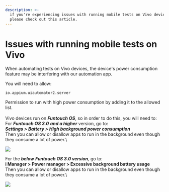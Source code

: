 ```yaml
---
description: >-
  if you're experiencing issues with running mobile tests on Vivo devices,
  please check out this article.
---
```


# Issues with running mobile tests on Vivo

When automating tests on Vivo devices, the device's power consumption feature may be interfering with our automation app.

You will need to allow:

```
io.appium.uiautomator2.server
```

Permission to run with high power consumption by adding it to the allowed list.\
\
Vivo devices run on _**Funtouch OS**_, so in order to do this, you will need to:\
For _**Funtouch OS 3.0**_ _**and a higher**_ version, go to:\
_**Settings > Battery > High background power consumption**_\
Then you can allow or disallow apps to run in the background even though they consume a lot of power.\


![](https://downloads.intercomcdn.com/i/o/194458616/1bc4a0034a17fd3e34ba00ef/5141d50f5b85193c2a7eaf638d44945a.gif)

For the _**below**_ _**Funtouch OS 3.0 version**_, go to:\
**i Manager > Power manager > Excessive background battery usage**\
Then you can allow or disallow apps to run in the background even though they consume a lot of power.\


![](https://downloads.intercomcdn.com/i/o/194458657/cc42c2518b89f4b456ee1f1b/3938cdee59dc10203d1b6e6381507192.gif)
